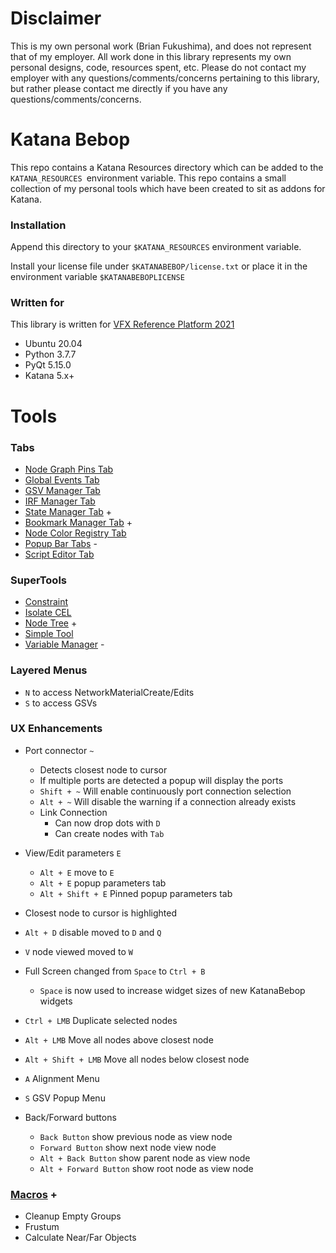 # Disclaimer
This is my own personal work (Brian Fukushima), and does not represent that of my employer.  All
work done in this library represents my own personal designs, code, resources spent, etc.
Please do not contact my employer with any questions/comments/concerns pertaining to this
library, but rather please contact me directly if you have any questions/comments/concerns.

# Katana Bebop
This repo contains a Katana Resources directory which can be added to the `KATANA_RESOURCES `environment variable.
This repo contains a small collection of my personal tools which have been created to sit as addons for Katana.


### Installation
Append this directory to your `$KATANA_RESOURCES` environment variable.

Install your license file under `$KATANABEBOP/license.txt` or place it in the environment variable `$KATANABEBOPLICENSE`

### Written for
This library is written for [VFX Reference Platform 2021](https://vfxplatform.com/)
  * Ubuntu 20.04
  * Python 3.7.7
  * PyQt 5.15.0
  * Katana 5.x+
  
# Tools
### Tabs
- [Node Graph Pins Tab](Tabs/DesiredStuffTab/README.md)
- [Global Events Tab](MultiTools/GlobalEventsTab/README.md)
- [GSV Manager Tab](MultiTools/StateManagerTabs/GSVManagerTab/README.md)
- [IRF Manager Tab](MultiTools/StateManagerTabs/IRFManagerTab/README.md)
- [State Manager Tab](MultiTools/StateManagerTabs/README.md) +
- [Bookmark Manager Tab](MultiTools/StateManagerTabs/BookmarkManagerTab/README.md) +
- [Node Color Registry Tab](MultiTools/NodeColorRegistryTab/README.md)
- [Popup Bar Tabs](Tabs/PopupBar/README.md) -
- [Script Editor Tab](MultiTools/ScriptEditorTab/README.md)

### SuperTools
- [Constraint](SuperTools/Constraint/README.md)
- [Isolate CEL](SuperTools/IsolateCEL/README.md)
- [Node Tree](SuperTools/NodeTree/README.md) +
- [Simple Tool](MultiTools/SimpleTool/README.md)
- [Variable Manager](MultiTools/VariableManager/README.md) -

### Layered Menus
- `N` to access NetworkMaterialCreate/Edits
- `S` to access GSVs

### UX Enhancements
- Port connector `~` 
  - Detects closest node to cursor
  - If multiple ports are detected a popup will display the ports
  - `Shift + ~` Will enable continuously port connection selection <br>
  - `Alt + ~` Will disable the warning if a connection already exists
  - Link Connection
    - Can now drop dots with `D`
    - Can create nodes with `Tab`
- View/Edit parameters `E`
  - `Alt + E` move to `E`
  - `Alt + E` popup parameters tab
  - `Alt + Shift + E` Pinned popup parameters tab

- Closest node to cursor is highlighted
- `Alt + D` disable moved to `D` and `Q`
- `V` node viewed moved to `W`
- Full Screen changed from `Space` to `Ctrl + B`
  - `Space` is now used to increase widget sizes of new KatanaBebop widgets
- `Ctrl + LMB` Duplicate selected nodes
- `Alt + LMB` Move all nodes above closest node
- `Alt + Shift + LMB` Move all nodes below closest node
- `A` Alignment Menu
- `S` GSV Popup Menu
- Back/Forward buttons
  - `Back Button` show previous node as view node
  - `Forward Button` show next node view node
  - `Alt + Back Button` show parent node as view node
  - `Alt + Forward Button` show root node as view node

### [Macros](Macros/README.md) +
- Cleanup Empty Groups
- Frustum
- Calculate Near/Far Objects
